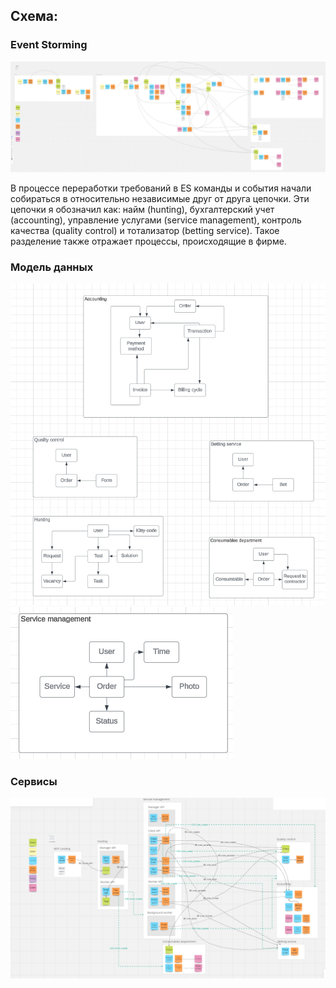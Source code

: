 ## Схема:
### Event Storming
![Event Storming](https://raw.githubusercontent.com/OkinawaNet/MCF/main/images/hw_1/ES.png)

В процессе переработки требований в ES команды и события начали собираться в относительно независимые друг от друга цепочки. Эти цепочки я обозначил как: найм (hunting), бухгалтерский учет (accounting), управление услугами (service management), контроль качества (quality control) и тотализатор (betting service). Такое разделение также отражает процессы, происходящие в фирме.

### Модель данных
![Data Model](images/hw_0/DM_1.png)
![Data Model](images/hw_0/DM_2.png)
### Сервисы
![Services](images/hw_0/Services.png)